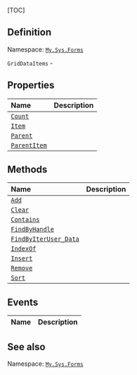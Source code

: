 [TOC]
## Definition
Namespace: [`My.Sys.Forms`](My.Sys.Forms.md)

`GridDataItems` - 

## Properties
|Name|Description|
| :------------ | :------------ |
|[`Count`]("GridDataItems.Count.md")||
|[`Item`]("GridDataItems.Item.md")||
|[`Parent`]("GridDataItems.Parent.md")||
|[`ParentItem`]("GridDataItems.ParentItem.md")||

## Methods
|Name|Description|
| :------------ | :------------ |
|[`Add`]("GridDataItems.Add.md")||
|[`Clear`]("GridDataItems.Clear.md")||
|[`Contains`]("GridDataItems.Contains.md")||
|[`FindByHandle`]("GridDataItems.FindByHandle.md")||
|[`FindByIterUser_Data`]("GridDataItems.FindByIterUser_Data.md")||
|[`IndexOf`]("GridDataItems.IndexOf.md")||
|[`Insert`]("GridDataItems.Insert.md")||
|[`Remove`]("GridDataItems.Remove.md")||
|[`Sort`]("GridDataItems.Sort.md")||
## Events
|Name|Description|
| :------------ | :------------ |
## See also
Namespace: [`My.Sys.Forms`](My.Sys.Forms.md)
